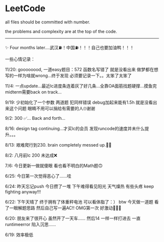 # LeetCode

all files should be committed with number.

the problems and complexity are at the top of the code.

--------------------------------------------------------
✨ Four months later....武汉⛽️！中国⛽️！！！自己也要加油鸭！！！

一些心情记录：

11/20: goooooood, 一道easy题目：572 函数名写错了 就是没看出来 做梦都在想写的一样为啥就wrong...终于发现 必须要记录一下。。太笨了太笨了

11/4: 一点update...最近lc进度条连着灰了好几条...全靠OA面筋找题硬撑...摸鱼完midterm需要back on track...

9/19: 少初始化了一个参数 两道题 犯同样错误 debug加起来能有1.5h 就是没看出来这个问题 眼睛不用可以捐给有需要的人🙄谢谢

9/2: 300 ✅... Back and forth...

8/16: design tag continuing...才买lc的会员 发现runcode的速度并未什么提升。。。

8/13: 艰难爬行到230. brain completely messed up.🥶🥶

8/2: 八月前lc 200 未达成❌

7/6: 今日更新一做就傻眼 看也看不明白的Math题🙃

6/25: 今日第一次觉得恶心了……哇 

6/24: 昨天忘记push 今日攒了一堆 下午难得看见阳光 天气燥热 有些头疼 keep fighting anyway!!!

6/22: 下午天晴了 终于拥有了体重秤电池 可以看体脂了：） btw 今天做一道题 看了一眼解题思路 然后自己写一遍AC!! OMG第一次 好激动🤣🤣🤣

6/20: 朋友来了很开心 虽然开了一天车…… 然后14 一样一样打进去 一直runtimeerror 陷入沉思……

6/19: 效率极低
